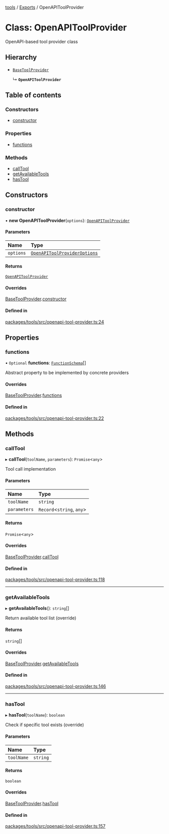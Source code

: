 <!-- 
 ⚠️  AUTO-GENERATED FILE - DO NOT EDIT MANUALLY
 This file is automatically generated by scripts/docs-generator.js
 To make changes, edit the source TypeScript files or update the generator script
-->

[tools](../../) / [Exports](../modules) / OpenAPIToolProvider

# Class: OpenAPIToolProvider

OpenAPI-based tool provider class

## Hierarchy

- [`BaseToolProvider`](BaseToolProvider)

  ↳ **`OpenAPIToolProvider`**

## Table of contents

### Constructors

- [constructor](OpenAPIToolProvider#constructor)

### Properties

- [functions](OpenAPIToolProvider#functions)

### Methods

- [callTool](OpenAPIToolProvider#calltool)
- [getAvailableTools](OpenAPIToolProvider#getavailabletools)
- [hasTool](OpenAPIToolProvider#hastool)

## Constructors

### constructor

• **new OpenAPIToolProvider**(`options`): [`OpenAPIToolProvider`](OpenAPIToolProvider)

#### Parameters

| Name | Type |
| :------ | :------ |
| `options` | [`OpenAPIToolProviderOptions`](../interfaces/OpenAPIToolProviderOptions) |

#### Returns

[`OpenAPIToolProvider`](OpenAPIToolProvider)

#### Overrides

[BaseToolProvider](BaseToolProvider).[constructor](BaseToolProvider#constructor)

#### Defined in

[packages/tools/src/openapi-tool-provider.ts:24](https://github.com/woojubb/robota/blob/5bd96a2904022733c7e702c034c771ccfd668a44/packages/tools/src/openapi-tool-provider.ts#L24)

## Properties

### functions

• `Optional` **functions**: [`FunctionSchema`](../interfaces/FunctionSchema)[]

Abstract property to be implemented by concrete providers

#### Overrides

[BaseToolProvider](BaseToolProvider).[functions](BaseToolProvider#functions)

#### Defined in

[packages/tools/src/openapi-tool-provider.ts:22](https://github.com/woojubb/robota/blob/5bd96a2904022733c7e702c034c771ccfd668a44/packages/tools/src/openapi-tool-provider.ts#L22)

## Methods

### callTool

▸ **callTool**(`toolName`, `parameters`): `Promise`\<`any`\>

Tool call implementation

#### Parameters

| Name | Type |
| :------ | :------ |
| `toolName` | `string` |
| `parameters` | `Record`\<`string`, `any`\> |

#### Returns

`Promise`\<`any`\>

#### Overrides

[BaseToolProvider](BaseToolProvider).[callTool](BaseToolProvider#calltool)

#### Defined in

[packages/tools/src/openapi-tool-provider.ts:118](https://github.com/woojubb/robota/blob/5bd96a2904022733c7e702c034c771ccfd668a44/packages/tools/src/openapi-tool-provider.ts#L118)

___

### getAvailableTools

▸ **getAvailableTools**(): `string`[]

Return available tool list (override)

#### Returns

`string`[]

#### Overrides

[BaseToolProvider](BaseToolProvider).[getAvailableTools](BaseToolProvider#getavailabletools)

#### Defined in

[packages/tools/src/openapi-tool-provider.ts:146](https://github.com/woojubb/robota/blob/5bd96a2904022733c7e702c034c771ccfd668a44/packages/tools/src/openapi-tool-provider.ts#L146)

___

### hasTool

▸ **hasTool**(`toolName`): `boolean`

Check if specific tool exists (override)

#### Parameters

| Name | Type |
| :------ | :------ |
| `toolName` | `string` |

#### Returns

`boolean`

#### Overrides

[BaseToolProvider](BaseToolProvider).[hasTool](BaseToolProvider#hastool)

#### Defined in

[packages/tools/src/openapi-tool-provider.ts:157](https://github.com/woojubb/robota/blob/5bd96a2904022733c7e702c034c771ccfd668a44/packages/tools/src/openapi-tool-provider.ts#L157)
